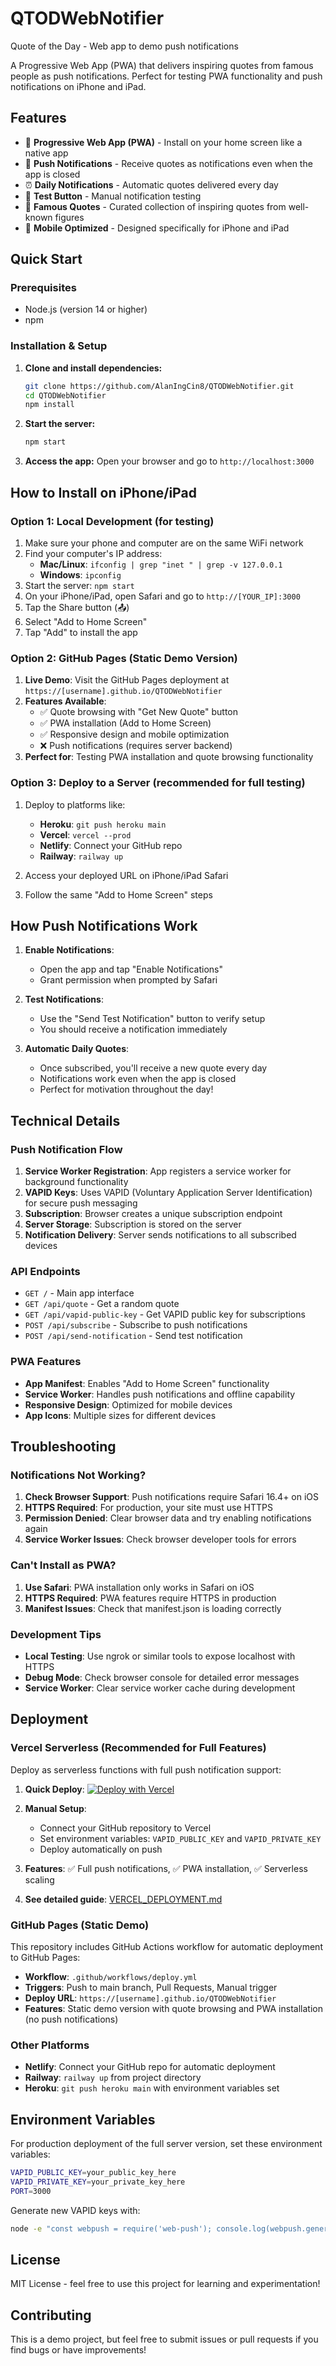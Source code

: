 # QTODWebNotifier
Quote of the Day - Web app to demo push notifications

A Progressive Web App (PWA) that delivers inspiring quotes from famous people as push notifications. Perfect for testing PWA functionality and push notifications on iPhone and iPad.

## Features

- 📱 **Progressive Web App (PWA)** - Install on your home screen like a native app
- 🔔 **Push Notifications** - Receive quotes as notifications even when the app is closed
- ⏰ **Daily Notifications** - Automatic quotes delivered every day
- 🧪 **Test Button** - Manual notification testing
- 💬 **Famous Quotes** - Curated collection of inspiring quotes from well-known figures
- 📱 **Mobile Optimized** - Designed specifically for iPhone and iPad

## Quick Start

### Prerequisites
- Node.js (version 14 or higher)
- npm

### Installation & Setup

1. **Clone and install dependencies:**
   ```bash
   git clone https://github.com/AlanIngCin8/QTODWebNotifier.git
   cd QTODWebNotifier
   npm install
   ```

2. **Start the server:**
   ```bash
   npm start
   ```

3. **Access the app:**
   Open your browser and go to `http://localhost:3000`

## How to Install on iPhone/iPad

### Option 1: Local Development (for testing)
1. Make sure your phone and computer are on the same WiFi network
2. Find your computer's IP address:
   - **Mac/Linux**: `ifconfig | grep "inet " | grep -v 127.0.0.1`
   - **Windows**: `ipconfig`
3. Start the server: `npm start`
4. On your iPhone/iPad, open Safari and go to `http://[YOUR_IP]:3000`
5. Tap the Share button (📤) 
6. Select "Add to Home Screen"
7. Tap "Add" to install the app

### Option 2: GitHub Pages (Static Demo Version)
1. **Live Demo**: Visit the GitHub Pages deployment at `https://[username].github.io/QTODWebNotifier`
2. **Features Available**:
   - ✅ Quote browsing with "Get New Quote" button
   - ✅ PWA installation (Add to Home Screen)
   - ✅ Responsive design and mobile optimization
   - ❌ Push notifications (requires server backend)
3. **Perfect for**: Testing PWA installation and quote browsing functionality

### Option 3: Deploy to a Server (recommended for full testing)
1. Deploy to platforms like:
   - **Heroku**: `git push heroku main`
   - **Vercel**: `vercel --prod`
   - **Netlify**: Connect your GitHub repo
   - **Railway**: `railway up`

2. Access your deployed URL on iPhone/iPad Safari
3. Follow the same "Add to Home Screen" steps

## How Push Notifications Work

1. **Enable Notifications**: 
   - Open the app and tap "Enable Notifications"
   - Grant permission when prompted by Safari

2. **Test Notifications**:
   - Use the "Send Test Notification" button to verify setup
   - You should receive a notification immediately

3. **Automatic Daily Quotes**:
   - Once subscribed, you'll receive a new quote every day
   - Notifications work even when the app is closed
   - Perfect for motivation throughout the day!

## Technical Details

### Push Notification Flow
1. **Service Worker Registration**: App registers a service worker for background functionality
2. **VAPID Keys**: Uses VAPID (Voluntary Application Server Identification) for secure push messaging
3. **Subscription**: Browser creates a unique subscription endpoint
4. **Server Storage**: Subscription is stored on the server
5. **Notification Delivery**: Server sends notifications to all subscribed devices

### API Endpoints
- `GET /` - Main app interface
- `GET /api/quote` - Get a random quote
- `GET /api/vapid-public-key` - Get VAPID public key for subscriptions
- `POST /api/subscribe` - Subscribe to push notifications
- `POST /api/send-notification` - Send test notification

### PWA Features
- **App Manifest**: Enables "Add to Home Screen" functionality
- **Service Worker**: Handles push notifications and offline capability
- **Responsive Design**: Optimized for mobile devices
- **App Icons**: Multiple sizes for different devices

## Troubleshooting

### Notifications Not Working?
1. **Check Browser Support**: Push notifications require Safari 16.4+ on iOS
2. **HTTPS Required**: For production, your site must use HTTPS
3. **Permission Denied**: Clear browser data and try enabling notifications again
4. **Service Worker Issues**: Check browser developer tools for errors

### Can't Install as PWA?
1. **Use Safari**: PWA installation only works in Safari on iOS
2. **HTTPS Required**: PWA features require HTTPS in production
3. **Manifest Issues**: Check that manifest.json is loading correctly

### Development Tips
- **Local Testing**: Use ngrok or similar tools to expose localhost with HTTPS
- **Debug Mode**: Check browser console for detailed error messages
- **Service Worker**: Clear service worker cache during development

## Deployment

### Vercel Serverless (Recommended for Full Features)
Deploy as serverless functions with full push notification support:

1. **Quick Deploy**: 
   [![Deploy with Vercel](https://vercel.com/button)](https://vercel.com/new/clone?repository-url=https%3A%2F%2Fgithub.com%2FAlanIngCin8%2FQTODWebNotifier)

2. **Manual Setup**:
   - Connect your GitHub repository to Vercel
   - Set environment variables: `VAPID_PUBLIC_KEY` and `VAPID_PRIVATE_KEY`
   - Deploy automatically on push

3. **Features**: ✅ Full push notifications, ✅ PWA installation, ✅ Serverless scaling
4. **See detailed guide**: [VERCEL_DEPLOYMENT.md](./VERCEL_DEPLOYMENT.md)

### GitHub Pages (Static Demo)
This repository includes GitHub Actions workflow for automatic deployment to GitHub Pages:

- **Workflow**: `.github/workflows/deploy.yml`
- **Triggers**: Push to main branch, Pull Requests, Manual trigger
- **Deploy URL**: `https://[username].github.io/QTODWebNotifier`
- **Features**: Static demo version with quote browsing and PWA installation (no push notifications)

### Other Platforms
- **Netlify**: Connect your GitHub repo for automatic deployment
- **Railway**: `railway up` from project directory
- **Heroku**: `git push heroku main` with environment variables set

## Environment Variables

For production deployment of the full server version, set these environment variables:


```bash
VAPID_PUBLIC_KEY=your_public_key_here
VAPID_PRIVATE_KEY=your_private_key_here
PORT=3000
```

Generate new VAPID keys with:
```bash
node -e "const webpush = require('web-push'); console.log(webpush.generateVAPIDKeys());"
```

## License

MIT License - feel free to use this project for learning and experimentation!

## Contributing

This is a demo project, but feel free to submit issues or pull requests if you find bugs or have improvements!
